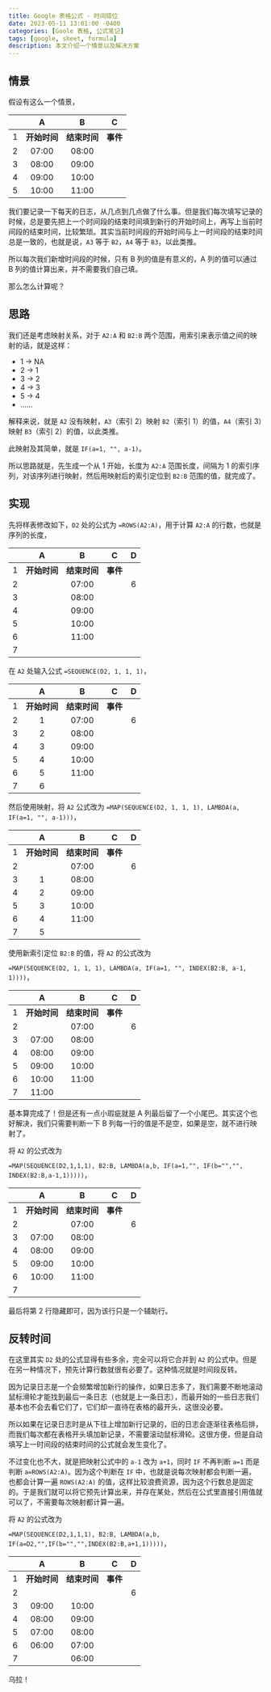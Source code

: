 ```yaml
---
title: Google 表格公式 - 时间错位
date: 2023-05-11 13:01:00 -0400
categories: [Goole 表格, 公式笔记]
tags: [google, sheet, formula]
description: 本文介绍一个情景以及解决方案
---
```


## 情景

假设有这么一个情景，

|   | A | B | C |
|:-:|:-:|:-:|:-:|
| 1 | **开始时间** | **结束时间** | **事件** |
| 2 | 07:00 | 08:00 |
| 3 | 08:00 | 09:00 |
| 4 | 09:00 | 10:00 |
| 5 | 10:00 | 11:00 |

我们要记录一下每天的日志，从几点到几点做了什么事。但是我们每次填写记录的时候，总是要先把上一个时间段的结束时间填到新行的开始时间上，再写上当前时间段的结束时间，比较繁琐。其实当前时间段的开始时间与上一时间段的结束时间总是一致的，也就是说，`A3` 等于 `B2`，`A4` 等于 `B3`，以此类推。

所以每次我们新增时间段的时候，只有 B 列的值是有意义的，A 列的值可以通过 B 列的值计算出来，并不需要我们自己填。

那么怎么计算呢？

## 思路

我们还是考虑映射关系，对于 `A2:A` 和 `B2:B` 两个范围，用索引来表示值之间的映射的话，就是这样：

- 1 -> NA
- 2 -> 1
- 3 -> 2
- 4 -> 3
- 5 -> 4
- ……

解释来说，就是 `A2` 没有映射，`A3`（索引 2）映射 `B2`（索引 1）的值，`A4`（索引 3）映射 `B3`（索引 2）的值，以此类推。

此映射及其简单，就是 `IF(a=1, "", a-1)`。

所以思路就是，先生成一个从 1 开始，长度为 `A2:A` 范围长度，间隔为 1 的索引序列，对该序列进行映射，然后用映射后的索引定位到 `B2:B` 范围的值，就完成了。

## 实现

先将样表修改如下，`D2` 处的公式为 `=ROWS(A2:A)`，用于计算 `A2:A` 的行数，也就是序列的长度，

|   | A | B | C | D |
|:-:|:-:|:-:|:-:|:-:|
| 1 | **开始时间** | **结束时间** | **事件** |
| 2 | | 07:00 | | 6 |
| 3 | | 08:00 |
| 4 | | 09:00 |
| 5 | | 10:00 |
| 6 | | 11:00 |
| 7 |

在 `A2` 处输入公式 `=SEQUENCE(D2, 1, 1, 1)`，

|   | A | B | C | D |
|:-:|:-:|:-:|:-:|:-:|
| 1 | **开始时间** | **结束时间** | **事件** |
| 2 | 1 | 07:00 | | 6 |
| 3 | 2 | 08:00 |
| 4 | 3 | 09:00 |
| 5 | 4 | 10:00 |
| 6 | 5 | 11:00 |
| 7 | 6 |

然后使用映射，将 `A2` 公式改为 `=MAP(SEQUENCE(D2, 1, 1, 1), LAMBDA(a, IF(a=1, "", a-1)))`，

|   | A | B | C | D |
|:-:|:-:|:-:|:-:|:-:|
| 1 | **开始时间** | **结束时间** | **事件** |
| 2 | | 07:00 | | 6 |
| 3 | 1 | 08:00 |
| 4 | 2 | 09:00 |
| 5 | 3 | 10:00 |
| 6 | 4 | 11:00 |
| 7 | 5 |

使用新索引定位 `B2:B` 的值，将 `A2` 的公式改为

`=MAP(SEQUENCE(D2, 1, 1, 1), LAMBDA(a, IF(a=1, "", INDEX(B2:B, a-1, 1))))`，

|   | A | B | C | D |
|:-:|:-:|:-:|:-:|:-:|
| 1 | **开始时间** | **结束时间** | **事件** |
| 2 | | 07:00 | | 6 |
| 3 | 07:00 | 08:00 |
| 4 | 08:00 | 09:00 |
| 5 | 09:00 | 10:00 |
| 6 | 10:00 | 11:00 |
| 7 | 11:00 |

基本算完成了！但是还有一点小瑕疵就是 A 列最后留了一个小尾巴。其实这个也好解决，我们只需要判断一下 B 列每一行的值是不是空，如果是空，就不进行映射了。

将 `A2` 的公式改为

`=MAP(SEQUENCE(D2,1,1,1), B2:B, LAMBDA(a,b, IF(a=1,"", IF(b="","", INDEX(B2:B,a-1,1)))))`，

|   | A | B | C | D |
|:-:|:-:|:-:|:-:|:-:|
| 1 | **开始时间** | **结束时间** | **事件** |
| 2 | | 07:00 | | 6 |
| 3 | 07:00 | 08:00 |
| 4 | 08:00 | 09:00 |
| 5 | 09:00 | 10:00 |
| 6 | 10:00 | 11:00 |
| 7 |

最后将第 2 行隐藏即可，因为该行只是一个辅助行。

## 反转时间

在这里其实 `D2` 处的公式显得有些多余，完全可以将它合并到 `A2` 的公式中。但是在另一种情况下，预先计算行数就很有必要了。这种情况就是时间段反转。

因为记录日志是一个会频繁增加新行的操作，如果日志多了，我们需要不断地滚动鼠标滑轮才能找到最后一条日志（也就是上一条日志），而最开始的一些日志我们基本也不会去看它们了，它们却一直待在表格的最开头，这很没必要。

所以如果在记录日志时是从下往上增加新行记录的，旧的日志会逐渐往表格后排，而我们每次都在表格开头填加新记录，不需要滚动鼠标滑轮。这很方便，但是自动填写上一时间段的结束时间的公式就会发生变化了。

不过变化也不大，就是把映射公式中的 `a-1` 改为 `a+1`，同时 `IF` 不再判断 `a=1` 而是判断 `a=ROWS(A2:A)`。因为这个判断在 `IF` 中，也就是说每次映射都会判断一遍，也都会计算一遍 `ROWS(A2:A)` 的值，这样比较浪费资源，因为这个行数总是固定的。于是我们就可以将它预先计算出来，并存在某处，然后在公式里直接引用值就可以了，不需要每次映射都计算一遍。

将 `A2` 的公式改为

`=MAP(SEQUENCE(D2,1,1,1), B2:B, LAMBDA(a,b, IF(a=D2,"",IF(b="","",INDEX(B2:B,a+1,1)))))`，

|   | A | B | C | D |
|:-:|:-:|:-:|:-:|:-:|
| 1 | **开始时间**  | **结束时间**  | **事件** |
| 2 |       |       |    | 6 |
| 3 | 09:00 | 10:00 |    |   |
| 4 | 08:00 | 09:00 |    |   |
| 5 | 07:00 | 08:00 |    |   |
| 6 | 06:00 | 07:00 |    |   |
| 7 |       | 06:00 |

乌拉！
